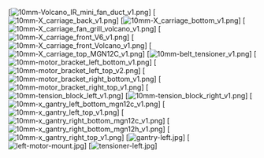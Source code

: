 [![10mm-Volcano_IR_mini_fan_duct_v1.png](https://gitlab.com/AlessandroKlein/impresora-3d-cube/-/raw/V1.2/Piezas%203d/Movimiento%20XY/Imagenes/10mm-Volcano_IR_mini_fan_duct_v1.png)]
[![10mm-X_carriage_back_v1.png](https://gitlab.com/AlessandroKlein/impresora-3d-cube/-/raw/V1.2/Piezas%203d/Movimiento%20XY/Imagenes/10mm-X_carriage_back_v1.png)]
[![10mm-X_carriage_bottom_v1.png](https://gitlab.com/AlessandroKlein/impresora-3d-cube/-/raw/V1.2/Piezas%203d/Movimiento%20XY/Imagenes/10mm-X_carriage_bottom_v1.png)]
[![10mm-X_carriage_fan_grill_volcano_v1.png](https://gitlab.com/AlessandroKlein/impresora-3d-cube/-/raw/V1.2/Piezas%203d/Movimiento%20XY/Imagenes/10mm-X_carriage_fan_grill_volcano_v1.png)]
[![10mm-X_carriage_front_V6_v1.png](https://gitlab.com/AlessandroKlein/impresora-3d-cube/-/raw/V1.2/Piezas%203d/Movimiento%20XY/Imagenes/10mm-X_carriage_front_V6_v1.png)]
[![10mm-X_carriage_front_Volcano_v1.png](https://gitlab.com/AlessandroKlein/impresora-3d-cube/-/raw/V1.2/Piezas%203d/Movimiento%20XY/Imagenes/10mm-X_carriage_front_Volcano_v1.png)]
[![10mm-X_carriage_top_MGN12C_v1.png](https://gitlab.com/AlessandroKlein/impresora-3d-cube/-/raw/V1.2/Piezas%203d/Movimiento%20XY/Imagenes/10mm-X_carriage_top_MGN12C_v1.png)]
[![10mm-belt_tensioner_v1.png](https://gitlab.com/AlessandroKlein/impresora-3d-cube/-/raw/V1.2/Piezas%203d/Movimiento%20XY/Imagenes/10mm-belt_tensioner_v1.png)]
[![10mm-motor_bracket_left_bottom_v1.png](https://gitlab.com/AlessandroKlein/impresora-3d-cube/-/raw/V1.2/Piezas%203d/Movimiento%20XY/Imagenes/10mm-motor_bracket_left_bottom_v1.png)]
[![10mm-motor_bracket_left_top_v2.png](https://gitlab.com/AlessandroKlein/impresora-3d-cube/-/raw/V1.2/Piezas%203d/Movimiento%20XY/Imagenes/10mm-motor_bracket_left_top_v2.png)]
[![10mm-motor_bracket_right_bottom_v1.png](https://gitlab.com/AlessandroKlein/impresora-3d-cube/-/raw/V1.2/Piezas%203d/Movimiento%20XY/Imagenes/10mm-motor_bracket_right_bottom_v1.png)]
[![10mm-motor_bracket_right_top_v1.png](https://gitlab.com/AlessandroKlein/impresora-3d-cube/-/raw/V1.2/Piezas%203d/Movimiento%20XY/Imagenes/10mm-motor_bracket_right_top_v1.png)]
[![10mm-tension_block_left_v1.png](https://gitlab.com/AlessandroKlein/impresora-3d-cube/-/raw/V1.2/Piezas%203d/Movimiento%20XY/Imagenes/10mm-tension_block_left_v1.png)]
[![10mm-tension_block_right_v1.png](https://gitlab.com/AlessandroKlein/impresora-3d-cube/-/raw/V1.2/Piezas%203d/Movimiento%20XY/Imagenes/10mm-tension_block_right_v1.png)]
[![10mm-x_gantry_left_bottom_mgn12c_v1.png](https://gitlab.com/AlessandroKlein/impresora-3d-cube/-/raw/V1.2/Piezas%203d/Movimiento%20XY/Imagenes/10mm-x_gantry_left_bottom_mgn12c_v1.png)]
[![10mm-x_gantry_left_top_v1.png](https://gitlab.com/AlessandroKlein/impresora-3d-cube/-/raw/V1.2/Piezas%203d/Movimiento%20XY/Imagenes/10mm-x_gantry_left_top_v1.png)]
[![10mm-x_gantry_right_bottom_mgn12c_v1.png](https://gitlab.com/AlessandroKlein/impresora-3d-cube/-/raw/V1.2/Piezas%203d/Movimiento%20XY/Imagenes/10mm-x_gantry_right_bottom_mgn12c_v1.png)]
[![10mm-x_gantry_right_bottom_mgn12h_v1.png](https://gitlab.com/AlessandroKlein/impresora-3d-cube/-/raw/V1.2/Piezas%203d/Movimiento%20XY/Imagenes/10mm-x_gantry_right_bottom_mgn12h_v1.png)]
[![10mm-x_gantry_right_top_v1.png](https://gitlab.com/AlessandroKlein/impresora-3d-cube/-/raw/V1.2/Piezas%203d/Movimiento%20XY/Imagenes/10mm-x_gantry_right_top_v1.png)]
[![gantry-left.jpg](https://gitlab.com/AlessandroKlein/impresora-3d-cube/-/raw/V1.2/Piezas%203d/Movimiento%20XY/Imagenes/gantry-left.jpg)]
[![left-motor-mount.jpg](https://gitlab.com/AlessandroKlein/impresora-3d-cube/-/raw/V1.2/Piezas%203d/Movimiento%20XY/Imagenes/left-motor-mount.jpg)]
[![tensioner-left.jpg](https://gitlab.com/AlessandroKlein/impresora-3d-cube/-/raw/V1.2/Piezas%203d/Movimiento%20XY/Imagenes/tensioner-left.jpg)]
